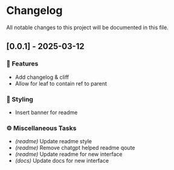# Changelog

All notable changes to this project will be documented in this file.

## [0.0.1] - 2025-03-12

### 🚀 Features

- Add changelog & cliff
- Allow for leaf to contain ref to parent

### 🎨 Styling

- Insert banner for readme

### ⚙️ Miscellaneous Tasks

- *(readme)* Update readme style
- *(readme)* Remove chatgpt helped readme qoute
- *(readme)* Update readme for new interface
- *(docs)* Update docs for new interface

<!-- generated by git-cliff -->
